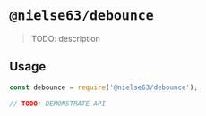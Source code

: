 # `@nielse63/debounce`

> TODO: description

## Usage

```js
const debounce = require('@nielse63/debounce');

// TODO: DEMONSTRATE API
```
